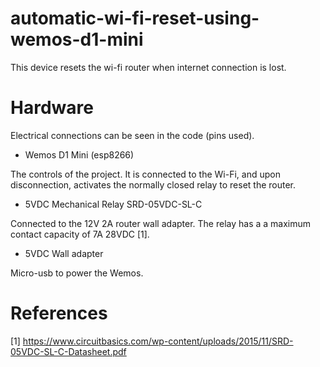 # automatic-wi-fi-reset-using-wemos-d1-mini
This device resets the wi-fi router when internet connection is lost.

# Hardware

Electrical connections can be seen in the code (pins used).
* Wemos D1 Mini (esp8266)

The controls of the project. It is connected to the Wi-Fi, and upon disconnection, activates the normally closed relay to reset the router.

* 5VDC Mechanical Relay SRD-05VDC-SL-C

Connected to the 12V 2A router wall adapter. The relay has a a maximum contact capacity of 7A 28VDC [1].
* 5VDC Wall adapter

Micro-usb to power the Wemos.

# References
[1] https://www.circuitbasics.com/wp-content/uploads/2015/11/SRD-05VDC-SL-C-Datasheet.pdf

